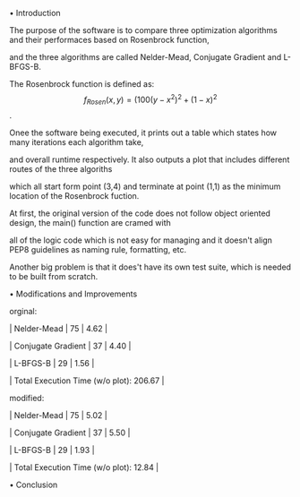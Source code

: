 • Introduction

The purpose of the software is to compare three optimization algorithms and their performaces based on Rosenbrock function,

and the three algorithms are called Nelder-Mead, Conjugate Gradient and L-BFGS-B.

The Rosenbrock function is defined as: $$f_{Rosen}(x,y) = (100(y - x^2)^2 + (1-x)^2$$.

Onee the software being executed, it prints out a table which states how many iterations each algorithm take,

and overall runtime respectively. It also outputs a plot that includes different routes of the three algoriths

which all start form point (3,4) and terminate at point (1,1) as the minimum location of the Rosenbrock fuction.

At first, the original version of the code does not follow object oriented design, the main() function are cramed with

all of the logic code which is not easy for managing and it doesn't align PEP8 guidelines as naming rule, formatting, etc.

Another big problem is that it does't have its own test suite, which is needed to be built from scratch.




• Modifications and Improvements

orginal:

| Nelder-Mead        |         75 |      4.62 |

| Conjugate Gradient |         37 |      4.40 |

| L-BFGS-B           |         29 |      1.56 |

| Total Execution Time (w/o plot):     206.67 |

modified:

| Nelder-Mead        |         75 |      5.02 |

| Conjugate Gradient |         37 |      5.50 |

| L-BFGS-B           |         29 |      1.93 |

| Total Execution Time (w/o plot):     12.84 |






• Conclusion
